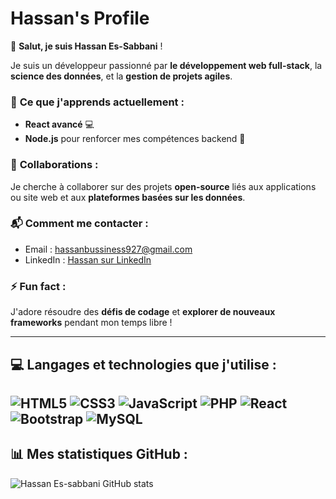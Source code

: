 # Hassan's Profile

👋 **Salut, je suis Hassan Es-Sabbani** !

Je suis un développeur passionné par **le développement web full-stack**, la **science des données**, et la **gestion de projets agiles**.

### 🎯 **Ce que j'apprends actuellement** :
- **React avancé** 💻
- **Node.js** pour renforcer mes compétences backend 🌱

### 🤝 **Collaborations** :
Je cherche à collaborer sur des projets **open-source** liés aux applications ou site web et aux **plateformes basées sur les données**.

### 📬 **Comment me contacter** :
- Email : [hassanbussiness927@gmail.com](mailto:hassanbussiness927@gmail.com)
- LinkedIn : [Hassan sur LinkedIn](www.linkedin.com/in/developper-t)

### ⚡ **Fun fact** :
J'adore résoudre des **défis de codage** et **explorer de nouveaux frameworks** pendant mon temps libre !

---

## 💻 **Langages et technologies** que j'utilise :
![HTML5](https://img.shields.io/badge/html5-%23E34F26.svg?style=for-the-badge&logo=html5&logoColor=white)
![CSS3](https://img.shields.io/badge/css3-%231572B6.svg?style=for-the-badge&logo=css3&logoColor=white)
![JavaScript](https://img.shields.io/badge/javascript-%23323330.svg?style=for-the-badge&logo=javascript&logoColor=%23F7DF1E)
![PHP](https://img.shields.io/badge/php-%23777BB4.svg?style=for-the-badge&logo=php&logoColor=white)
![React](https://img.shields.io/badge/react-%2320232a.svg?style=for-the-badge&logo=react&logoColor=%2361DAFB)
![Bootstrap](https://img.shields.io/badge/bootstrap-%238511FA.svg?style=for-the-badge&logo=bootstrap&logoColor=white)
![MySQL](https://img.shields.io/badge/mysql-4479A1.svg?style=for-the-badge&logo=mysql&logoColor=white)
---

## 📊 **Mes statistiques GitHub** :
![Hassan Es-sabbani GitHub stats](https://github-readme-stats.vercel.app/api?username=Hassan_sabbani&show_icons=true&theme=radical)
